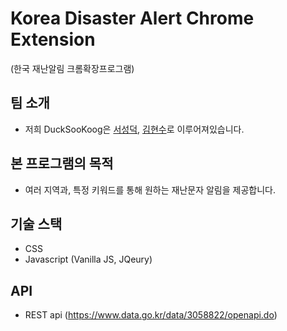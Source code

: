 # Korea Disaster Alert Chrome Extension
(한국 재난알림 크롬확장프로그램)

## 팀 소개
* 저희 DuckSooKoog은 [서성덕](https://github.com/dk-kling), [김현수](https://github.com/Nicholas-Kim)로 이루어져있습니다. 

## 본 프로그램의 목적
* 여러 지역과, 특정 키워드를 통해 원하는 재난문자 알림을 제공합니다. 

## 기술 스택
* CSS
* Javascript (Vanilla JS, JQeury)

## API
* REST api (https://www.data.go.kr/data/3058822/openapi.do)




